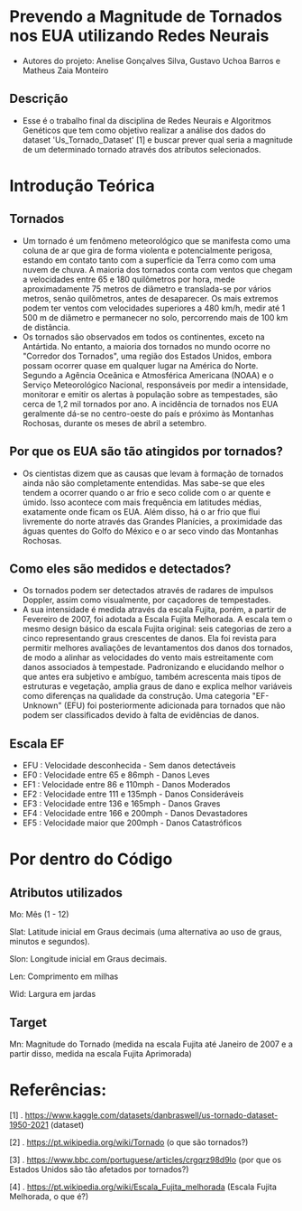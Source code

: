 # Prevendo a Magnitude de Tornados nos EUA utilizando Redes Neurais
- Autores do projeto: Anelise Gonçalves Silva, Gustavo Uchoa Barros e Matheus Zaia Monteiro

## Descrição
- Esse é o trabalho final da disciplina de Redes Neurais e Algoritmos Genéticos que tem como objetivo realizar a análise dos dados do dataset 'Us_Tornado_Dataset' [1] e buscar prever qual seria a magnitude de um determinado tornado através dos atributos selecionados.

# Introdução Teórica 

## Tornados 
- Um tornado é um fenômeno meteorológico que se manifesta como uma coluna de ar que gira de forma violenta e potencialmente perigosa, estando em contato tanto com a superfície da Terra como com uma nuvem de chuva. A maioria dos tornados conta com ventos que chegam a velocidades entre 65 e 180 quilômetros por hora, mede aproximadamente 75 metros de diâmetro e translada-se por vários metros, senão quilômetros, antes de desaparecer. Os mais extremos podem ter ventos com velocidades superiores a 480 km/h, medir até 1 500 m de diâmetro e permanecer no solo, percorrendo mais de 100 km de distância. 
- Os tornados são observados em todos os continentes, exceto na Antártida. No entanto, a maioria dos tornados no mundo ocorre no "Corredor dos Tornados", uma região dos Estados Unidos, embora possam ocorrer quase em qualquer lugar na América do Norte. Segundo a Agência Oceânica e Atmosférica Americana (NOAA) e o Serviço Meteorológico Nacional, responsáveis por medir a intensidade, monitorar e emitir os alertas à população sobre as tempestades, são cerca de 1,2 mil tornados por ano. A incidência de tornados nos EUA geralmente dá-se no centro-oeste do país e próximo às Montanhas Rochosas, durante os meses de abril a setembro.

## Por que os EUA são tão atingidos por tornados?
- Os cientistas dizem que as causas que levam à formação de tornados ainda não são completamente entendidas. Mas sabe-se que eles tendem a ocorrer quando o ar frio e seco colide com o ar quente e úmido. Isso acontece com mais frequência em latitudes médias, exatamente onde ficam os EUA. Além disso, há o ar frio que flui livremente do norte através das Grandes Planícies, a proximidade das águas quentes do Golfo do México e o ar seco vindo das Montanhas Rochosas.

## Como eles são medidos e detectados?
- Os tornados podem ser detectados através de radares de impulsos Doppler, assim como visualmente, por caçadores de tempestades.
- A sua intensidade é medida através da escala Fujita, porém, a partir de Fevereiro de 2007, foi adotada a Escala Fujita Melhorada. A escala tem o mesmo design básico da escala Fujita original: seis categorias de zero a cinco representando graus crescentes de danos. Ela foi revista para permitir melhores avaliações de levantamentos dos danos dos tornados, de modo a alinhar as velocidades do vento mais estreitamente com danos associados à tempestade. 
Padronizando e elucidando melhor o que antes era subjetivo e ambíguo, também acrescenta mais tipos de estruturas e vegetação, amplia graus de dano e explica melhor variáveis como diferenças na qualidade da construção. Uma categoria "EF-Unknown" (EFU) foi posteriormente adicionada para tornados que não podem ser classificados devido à falta de evidências de danos.

## Escala EF 
- EFU : Velocidade desconhecida - Sem danos detectáveis
- EF0 : Velocidade entre 65 e 86mph - Danos Leves
- EF1 : Velocidade entre 86 e 110mph - Danos Moderados
- EF2 : Velocidade entre 111 e 135mph - Danos Consideráveis
- EF3 : Velocidade entre 136 e 165mph - Danos Graves
- EF4 : Velocidade entre 166 e 200mph - Danos Devastadores
- EF5 : Velocidade maior que 200mph - Danos Catastróficos
  
# Por dentro do Código
## Atributos utilizados 
Mo: Mês (1 - 12)

Slat: Latitude inicial em Graus decimais (uma alternativa ao uso de graus, minutos e segundos).

Slon: Longitude inicial em Graus decimais.

Len: Comprimento em milhas

Wid: Largura em jardas 

## Target
Mn: Magnitude do Tornado (medida na escala Fujita até Janeiro de 2007 e a partir disso, medida na escala Fujita Aprimorada)





# Referências:
[1] . https://www.kaggle.com/datasets/danbraswell/us-tornado-dataset-1950-2021 (dataset)

[2] . https://pt.wikipedia.org/wiki/Tornado (o que são tornados?)

[3] . https://www.bbc.com/portuguese/articles/crgqrz98d9lo (por que os Estados Unidos são tão afetados por tornados?)

[4] . https://pt.wikipedia.org/wiki/Escala_Fujita_melhorada  (Escala Fujita Melhorada, o que é?)



